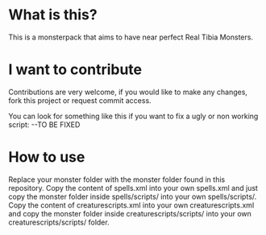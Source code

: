 What is this?
=============

This is a monsterpack that aims to have near perfect Real Tibia Monsters.

I want to contribute
====================

Contributions are very welcome, if you would like to make any changes, fork this project or request commit access.

You can look for something like this if you want to fix a ugly or non working script:
--TO BE FIXED

How to use
======

Replace your monster folder with the monster folder found in this repository.
Copy the content of spells.xml into your own spells.xml and just copy the monster folder inside spells/scripts/ into your own spells/scripts/.
Copy the content of creaturescripts.xml into your own creaturescripts.xml and copy the monster folder inside creaturescripts/scripts/ into your own creaturescripts/scripts/ folder.
